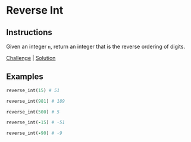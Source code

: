 # Reverse Int

## Instructions

Given an integer `n`, return an integer that is the reverse ordering of digits.

[Challenge](challenge_spec.rb) | [Solution](solution.rb)

## Examples

```ruby
reverse_int(15) # 51

reverse_int(981) # 189

reverse_int(500) # 5

reverse_int(-15) # -51

reverse_int(-90) # -9
```